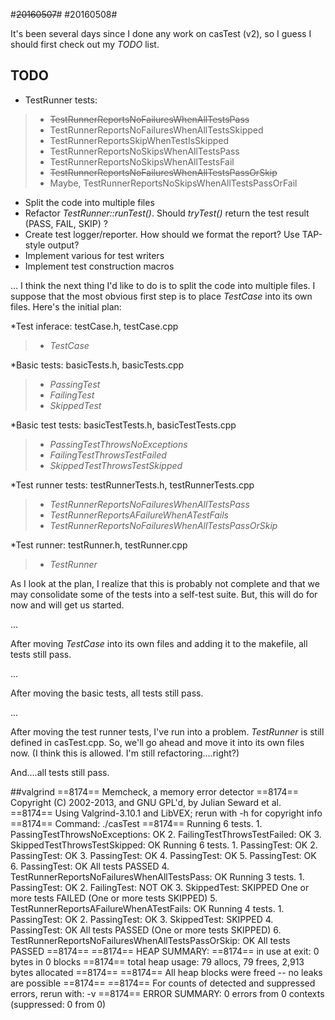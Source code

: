 #<del>20160507</del>#
#20160508#

It's been several days since I done any work on casTest (v2), so I guess I should first check out my _TODO_ list.

**TODO**
--------
* TestRunner tests:

>* <del>TestRunnerReportsNoFailuresWhenAllTestsPass</del>
>* TestRunnerReportsNoFailuresWhenAllTestsSkipped
>* TestRunnerReportsSkipWhenTestIsSkipped
>* TestRunnerReportsNoSkipsWhenAllTestsPass
>* TestRunnerReportsNoSkipsWhenAllTestsFail
>* <del>TestRunnerReportsNoFailuresWhenAllTestsPassOrSkip</del>
>* Maybe, TestRunnerReportsNoSkipsWhenAllTestsPassOrFail

* Split the code into multiple files
* Refactor *TestRunner::runTest()*.  Should *tryTest()* return the test result (PASS, FAIL, SKIP) ?
* Create test logger/reporter.  How should we format the report?  Use TAP-style output?
* Implement various for test writers
* Implement test construction macros

...
I think the next thing I'd like to do is to split the code into multiple files.  I suppose that the most obvious first step is to place *TestCase* into its own files.  Here's the initial plan:

*Test inferace: testCase.h, testCase.cpp
>* _TestCase_

*Basic tests: basicTests.h, basicTests.cpp
>* _PassingTest_
>* _FailingTest_
>* _SkippedTest_

*Basic test tests: basicTestTests.h, basicTestTests.cpp
>* _PassingTestThrowsNoExceptions_
>* _FailingTestThrowsTestFailed_
>* _SkippedTestThrowsTestSkipped_

*Test runner tests: testRunnerTests.h, testRunnerTests.cpp
>* _TestRunnerReportsNoFailuresWhenAllTestsPass_
>* _TestRunnerReportsAFailureWhenATestFails_
>* _TestRunnerReportsNoFailuresWhenAllTestsPassOrSkip_

*Test runner: testRunner.h, testRunner.cpp
>* _TestRunner_

As I look at the plan, I realize that this is probably not complete and that we may consolidate some of the tests into a self-test suite.  But, this will do for now and will get us started.

...

After moving _TestCase_ into its own files and adding it to the makefile, all tests still pass.

...

After moving the basic tests, all tests still pass.

...

After moving the test runner tests, I've run into a problem.  _TestRunner_ is still defined in casTest.cpp.  So, we'll go ahead and move it into its own files now.  (I think this is allowed.  I'm still refactoring....right?)

And....all tests still pass.

##valgrind
	==8174== Memcheck, a memory error detector
	==8174== Copyright (C) 2002-2013, and GNU GPL'd, by Julian Seward et al.
	==8174== Using Valgrind-3.10.1 and LibVEX; rerun with -h for copyright info
	==8174== Command: ./casTest
	==8174== 
	Running 6 tests.
		1. PassingTestThrowsNoExceptions: OK
		2. FailingTestThrowsTestFailed: OK
		3. SkippedTestThrowsTestSkipped: OK
	Running 6 tests.
		1. PassingTest: OK
		2. PassingTest: OK
		3. PassingTest: OK
		4. PassingTest: OK
		5. PassingTest: OK
		6. PassingTest: OK
	All tests PASSED
		4. TestRunnerReportsNoFailuresWhenAllTestsPass: OK
	Running 3 tests.
		1. PassingTest: OK
		2. FailingTest: NOT OK
		3. SkippedTest: SKIPPED
	One or more tests FAILED (One or more tests SKIPPED)
		5. TestRunnerReportsAFailureWhenATestFails: OK
	Running 4 tests.
		1. PassingTest: OK
		2. PassingTest: OK
		3. SkippedTest: SKIPPED
		4. PassingTest: OK
	All tests PASSED (One or more tests SKIPPED)
		6. TestRunnerReportsNoFailuresWhenAllTestsPassOrSkip: OK
	All tests PASSED
	==8174== 
	==8174== HEAP SUMMARY:
	==8174==     in use at exit: 0 bytes in 0 blocks
	==8174==   total heap usage: 79 allocs, 79 frees, 2,913 bytes allocated
	==8174== 
	==8174== All heap blocks were freed -- no leaks are possible
	==8174== 
	==8174== For counts of detected and suppressed errors, rerun with: -v
	==8174== ERROR SUMMARY: 0 errors from 0 contexts (suppressed: 0 from 0)





